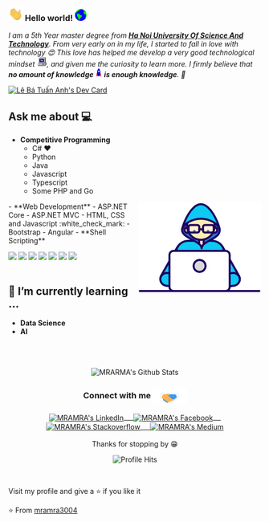 
### <img src="https://github.com/mramra3004/mramra3004/blob/master/resources/Hi.gif" width="29px"> Hello world!&nbsp;<img src="https://github.com/mramra3004/mramra3004/blob/master/resources/Earth.gif" width="24px">
<em>I am a 5th Year master degree from <a href="https://www.hust.edu.vn/"><b>Ha Noi University Of Science And Technology</b></a>. From very early on in my life, I started to fall in love with technology 😍 This love has helped me develop a very good technological mindset <img src="https://github.com/mramra3004/mramra3004/blob/master/resources/PC.gif" height="20px"/>, and given me the curiosity to learn more. I firmly believe that **no amount of knowledge <img src="https://github.com/mramra3004/mramra3004/blob/master/resources/Rocket.gif" height="18px"> is enough knowledge**. 🧠</em>
 <br/>
 
 <a href="https://app.daily.dev/lebatuananh"><img src="https://github.com/mramra3004/mramra3004/blob/master/devcard.svg" width="400" alt="Lê Bá Tuấn Anh's Dev Card"/></a>

 
## Ask me about :computer: 
- **Competitive Programming**
	- C# ❤️
	- Python
	- Java
	- Javascript
	- Typescript
	- Some PHP and Go

<img align="right" src="https://github.com/mramra3004/mramra3004/blob/master/resources/Developer.gif"/>
- **Web Development**
    - ASP.NET Core
    - ASP.NET MVC
	- HTML, CSS and Javascript :white_check_mark:
	- Bootstrap
    - Angular
- **Shell Scripting**

<code><a href="https://www.python.org/" target="_blank"><img height="50" src="https://www.vectorlogo.zone/logos/dotnet/dotnet-ar21.svg"></a></code>
<code><a href="https://www.python.org/" target="_blank"><img height="50" src="https://www.vectorlogo.zone/logos/python/python-ar21.svg"></a></code>
<code><a href="https://www.linux.org/" target="_blank"><img height="50" src="https://www.vectorlogo.zone/logos/linux/linux-ar21.svg"></a></code>
<code><a href="https://reactjs.org/" target="_blank"><img height="50" src="https://www.vectorlogo.zone/logos/angular/angular-ar21.svg"></a></code>
<code><a href="https://www.docker.com/" target="_blank"><img height="50" src="https://www.vectorlogo.zone/logos/docker/docker-ar21.svg"></a></code>
<code><a href="https://www.docker.com/" target="_blank"><img height="50" src="https://www.vectorlogo.zone/logos/postgresql/postgresql-ar21.svg"></a></code>
<code><a href="https://www.docker.com/" target="_blank"><img height="50" src="https://www.vectorlogo.zone/logos/amazon_aws/amazon_aws-ar21.svg"></a></code>
<br/><br/>

## 🌱 I’m currently learning ...
- **Data Science**
- **AI**
<br/>
  <br/>



<p align="center">
<img align="center" src="https://github-readme-stats.vercel.app/api?username=mramra3004&&show_icons=true&theme=radical" alt="MRARMA's Github Stats">
</p>  

<div align="center">
  <h3 align="center">Connect with me<img align="center" src="https://github.com/mramra3004/mramra3004/blob/master/resources/Handshake.gif" height="33px" /></h3> 
</div>
<p align="center">
 <a href="https://www.linkedin.com/in/l%C3%AA-b%C3%A1-tu%E1%BA%A5n-anh-b9a616120/" target="blank">
  <img align="center" alt="MRAMRA's LinkedIn" width="30px" src="https://www.vectorlogo.zone/logos/linkedin/linkedin-icon.svg" /> &nbsp; &nbsp;
 </a>
 <a href="https://www.facebook.com/lebatuananh300496/" target="blank">
  <img align="center" alt="MRAMRA's Facebook" width="30px" src="https://www.vectorlogo.zone/logos/facebook/facebook-icon.svg" /> &nbsp; &nbsp;
 </a>
 <a href="https://stackoverflow.com/users/11059985/tuan-anh-le" target="blank">
  <img align="center" alt="MRAMRA's Stackoverflow" width="30px" src="https://www.vectorlogo.zone/logos/stackoverflow/stackoverflow-icon.svg" /> &nbsp; &nbsp;
 </a>
 <a href="https://medium.com/@tuananh300496" target="blank">
  <img align="center" alt="MRAMRA's Medium" width="30px" src="https://www.vectorlogo.zone/logos/medium/medium-tile.svg" />
 </a> 
  <br/>
  <br/>
  Thanks for stopping by 😁<br/>
</p>
<p align="center"><img alt="Profile Hits" src="https://hits.seeyoufarm.com/api/count/incr/badge.svg?url=https%3A%2F%2Fgithub.com%2Flebatuananh" /></p>
<br/>
<p>
Visit my profile and give a ⭐️ if you like it</p>

⭐️ From [mramra3004](https://github.com/lebatuananh)
